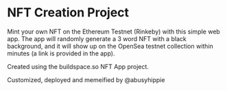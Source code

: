 # NFT Creation Project

Mint your own NFT on the Ethereum Testnet (Rinkeby) with this simple web app. The app will randomly generate a 3 word NFT with a black background, and it will show up on the OpenSea testnet collection within minutes (a link is provided in the app).

Created using the buildspace.so NFT App project.

Customized, deployed and memeified by @abusyhippie
